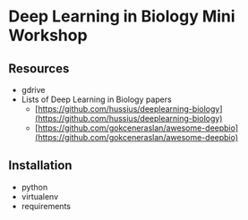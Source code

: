 # Deep Learning in Biology Mini Workshop

## Resources

- gdrive
- Lists of Deep Learning in Biology papers
  - [https://github.com/hussius/deeplearning-biology](https://github.com/hussius/deeplearning-biology)
  - [https://github.com/gokceneraslan/awesome-deepbio](https://github.com/gokceneraslan/awesome-deepbio)

## Installation 

- python
- virtualenv 
- requirements


